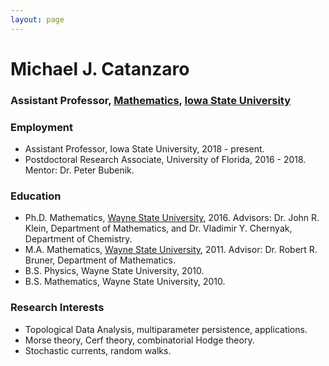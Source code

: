 ```yaml
---
layout: page
---
```

# Michael J. Catanzaro 

### Assistant Professor, [Mathematics](https://math.iastate.edu), [Iowa State University](iastate.edu)

### Employment
* Assistant Professor, Iowa State University, 2018 - present.
* Postdoctoral Research Associate, University of Florida, 2016 - 2018. Mentor: Dr. Peter Bubenik.

### Education
* Ph.D. Mathematics, [Wayne State University](https://math.wayne.edu), 2016. Advisors:  Dr. John R. Klein, Department of Mathematics, and Dr. Vladimir Y. Chernyak, Department of Chemistry.
* M.A. Mathematics, [Wayne State University](https://math.wayne.edu), 2011. Advisor: Dr. Robert R. Bruner, Department of Mathematics. 
* B.S. Physics, Wayne State University, 2010.
* B.S. Mathematics, Wayne State University, 2010.

### Research Interests
* Topological Data Analysis, multiparameter persistence, applications.
* Morse theory, Cerf theory, combinatorial Hodge theory.
* Stochastic currents, random walks.
